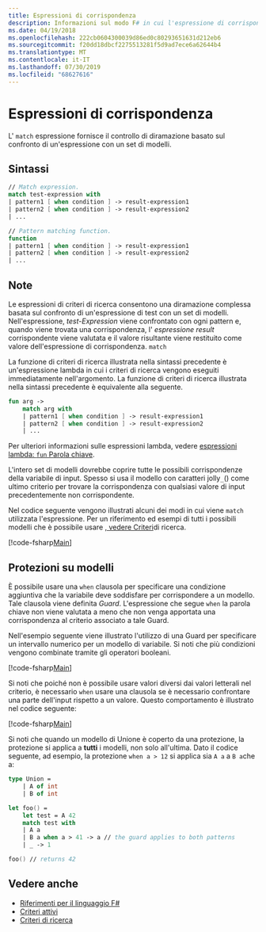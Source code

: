 ```yaml
---
title: Espressioni di corrispondenza
description: Informazioni sul modo F# in cui l'espressione di corrispondenza fornisce il controllo di diramazione basato sul confronto di un'espressione con un set di modelli.
ms.date: 04/19/2018
ms.openlocfilehash: 222cb0604300039d86ed0c80293651631d212eb6
ms.sourcegitcommit: f20dd18dbcf2275513281f5d9ad7ece6a62644b4
ms.translationtype: MT
ms.contentlocale: it-IT
ms.lasthandoff: 07/30/2019
ms.locfileid: "68627616"
---
```

# <a name="match-expressions"></a>Espressioni di corrispondenza

L' `match` espressione fornisce il controllo di diramazione basato sul confronto di un'espressione con un set di modelli.

## <a name="syntax"></a>Sintassi

```fsharp
// Match expression.
match test-expression with
| pattern1 [ when condition ] -> result-expression1
| pattern2 [ when condition ] -> result-expression2
| ...

// Pattern matching function.
function
| pattern1 [ when condition ] -> result-expression1
| pattern2 [ when condition ] -> result-expression2
| ...
```

## <a name="remarks"></a>Note

Le espressioni di criteri di ricerca consentono una diramazione complessa basata sul confronto di un'espressione di test con un set di modelli. Nell'espressione, *test-Expression* viene confrontato con ogni pattern e, quando viene trovata una corrispondenza, l' *espressione result* corrispondente viene valutata e il valore risultante viene restituito come valore dell'espressione di corrispondenza. `match`

La funzione di criteri di ricerca illustrata nella sintassi precedente è un'espressione lambda in cui i criteri di ricerca vengono eseguiti immediatamente nell'argomento. La funzione di criteri di ricerca illustrata nella sintassi precedente è equivalente alla seguente.

```fsharp
fun arg ->
    match arg with
    | pattern1 [ when condition ] -> result-expression1
    | pattern2 [ when condition ] -> result-expression2
    | ...
```

Per ulteriori informazioni sulle espressioni lambda, vedere [espressioni lambda: `fun` Parola chiave](./functions/lambda-expressions-the-fun-keyword.md).

L'intero set di modelli dovrebbe coprire tutte le possibili corrispondenze della variabile di input. Spesso si usa il modello con caratteri jolly`_`() come ultimo criterio per trovare la corrispondenza con qualsiasi valore di input precedentemente non corrispondente.

Nel codice seguente vengono illustrati alcuni dei modi in cui viene `match` utilizzata l'espressione. Per un riferimento ed esempi di tutti i possibili modelli che è possibile usare [, vedere Criteri](pattern-matching.md)di ricerca.

[!code-fsharp[Main](~/samples/snippets/fsharp/lang-ref-2/snippet4601.fs)]

## <a name="guards-on-patterns"></a>Protezioni su modelli

È possibile usare una `when` clausola per specificare una condizione aggiuntiva che la variabile deve soddisfare per corrispondere a un modello. Tale clausola viene definita *Guard*. L'espressione che segue `when` la parola chiave non viene valutata a meno che non venga apportata una corrispondenza al criterio associato a tale Guard.

Nell'esempio seguente viene illustrato l'utilizzo di una Guard per specificare un intervallo numerico per un modello di variabile. Si noti che più condizioni vengono combinate tramite gli operatori booleani.

[!code-fsharp[Main](~/samples/snippets/fsharp/lang-ref-2/snippet4602.fs)]

Si noti che poiché non è possibile usare valori diversi dai valori letterali nel criterio, è necessario `when` usare una clausola se è necessario confrontare una parte dell'input rispetto a un valore. Questo comportamento è illustrato nel codice seguente:

[!code-fsharp[Main](~/samples/snippets/fsharp/lang-ref-2/snippet4603.fs)]

Si noti che quando un modello di Unione è coperto da una protezione, la protezione si applica a **tutti** i modelli, non solo all'ultima. Dato il codice seguente, ad esempio, la protezione `when a > 12` si applica sia `A a` a `B a`che a:

```fsharp
type Union =
    | A of int
    | B of int

let foo() =
    let test = A 42
    match test with
    | A a
    | B a when a > 41 -> a // the guard applies to both patterns
    | _ -> 1

foo() // returns 42
```

## <a name="see-also"></a>Vedere anche

- [Riferimenti per il linguaggio F#](index.md)
- [Criteri attivi](active-patterns.md)
- [Criteri di ricerca](pattern-matching.md)
